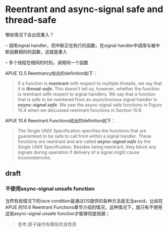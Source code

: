 # Reentrant and async-signal safe and thread-safe

哪些情况下会出现重入？

– 调用signal handler，而中断正在执行的函数，在signal handler中调用与被中断函数相同的函数，这就是重入

– 多个线程在相同的时刻，调用同一个函数



APUE 12.5 Reentrancy给出的definition如下：

> If a function is **reentrant** with respect to multiple threads, we say that it is ***thread-safe***. This doesn’t tell us, however, whether the function is reentrant with respect to signal handlers. We say that a function that is safe to be reentered from an asynchronous signal handler is ***async-signal safe***. We saw the async-signal safe functions in Figure 10.4 when we discussed reentrant functions in Section 10.6.



APUE 10.6 Reentrant Functions给出的definition如下：

> The Single UNIX Specification specifies the functions that are guaranteed to be safe to call from within a signal handler. These functions are reentrant and are called ***async-signal safe*** by the Single UNIX Specification. Besides being reentrant, they block any signals during operation if delivery of a signal might cause inconsistencies.





## draft

### 不使用async-signal unsafe function

当然有些情况下的race condition是通过OS提供的各种方法是无法avoid，比如在APUE 的10.6 Reentrant Functions章节介绍的情况，这种情况下，就只有不使用这些async-signal unsafe function才能够彻底规避；

> 思考:原子操作有哪些优良性质



